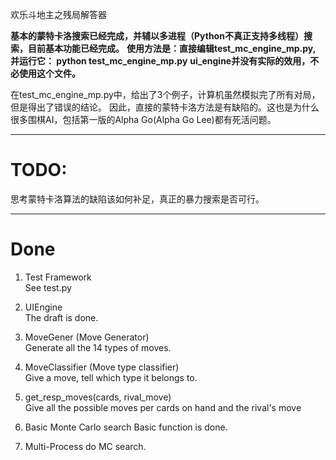 欢乐斗地主之残局解答器

**基本的蒙特卡洛搜索已经完成，并辅以多进程（Python不真正支持多线程）搜索，目前基本功能已经完成。**
**使用方法是：直接编辑test_mc_engine_mp.py, 并运行它： python test_mc_engine_mp.py**
**ui_engine并没有实际的效用，不必使用这个文件。**

在test_mc_engine_mp.py中，给出了3个例子，计算机虽然模拟完了所有对局，但是得出了错误的结论。
因此，直接的蒙特卡洛方法是有缺陷的。这也是为什么很多围棋AI，包括第一版的Alpha Go(Alpha Go Lee)都有死活问题。

--------------------------------------------------------------------------
# TODO:  
思考蒙特卡洛算法的缺陷该如何补足，真正的暴力搜索是否可行。

--------------------------------------------------------------------------
# Done

1. Test Framework  
   See test.py

2. UIEngine  
   The draft is done.

3. MoveGener (Move Generator)  
   Generate all the 14 types of moves.
   
4. MoveClassifier (Move type classifier)  
   Give a move, tell which type it belongs to.

5. get_resp_moves(cards, rival_move)  
   Give all the possible moves per cards on hand and the rival's move

6. Basic Monte Carlo search
   Basic function is done.

7. Multi-Process do MC search.
